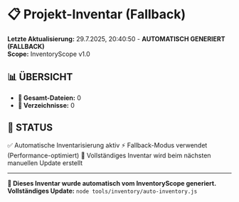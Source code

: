 # 📋 Projekt-Inventar (Fallback)

**Letzte Aktualisierung:** 29.7.2025, 20:40:50 - **AUTOMATISCH GENERIERT (FALLBACK)**  
**Scope:** InventoryScope v1.0

## 📊 **ÜBERSICHT**

- **📄 Gesamt-Dateien:** 0
- **📁 Verzeichnisse:** 0

## 📝 **STATUS**

✅ Automatische Inventarisierung aktiv
⚡ Fallback-Modus verwendet (Performance-optimiert)
🔄 Vollständiges Inventar wird beim nächsten manuellen Update erstellt

---

**🤖 Dieses Inventar wurde automatisch vom InventoryScope generiert.**  
**Vollständiges Update:** `node tools/inventory/auto-inventory.js`
